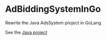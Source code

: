 # AdBiddingSystemInGo

Rewrite the Java AdsSystem project in GoLang <br>

See the <a href="https://github.com/FangyuanZhang34/AdsSystem">Java project</a>


